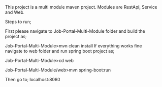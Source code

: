 This project is a multi module maven project. Modules are RestApi, Service and Web.

Steps to run;

First please navigate to Job-Portal-Multi-Module folder and build the project as;

Job-Portal-Multi-Module>mvn clean install
If everything works fine navigate to web folder and run spring boot project as;

Job-Portal-Multi-Module>cd web

Job-Portal-Multi-Module/web>mvn spring-boot:run

Then go to; localhost:8080

